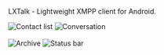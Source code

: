 LXTalk - Lightweight XMPP client for Android.

<img src='http://wiki.lxtalk.googlecode.com/hg/list.png' alt='Contact list' /> <img src='http://wiki.lxtalk.googlecode.com/hg/conversation.png' alt='Conversation' />
<br /><br />
<img src='http://wiki.lxtalk.googlecode.com/hg/archive.png' alt='Archive' /> <img src='http://wiki.lxtalk.googlecode.com/hg/status.png' alt='Status bar' />